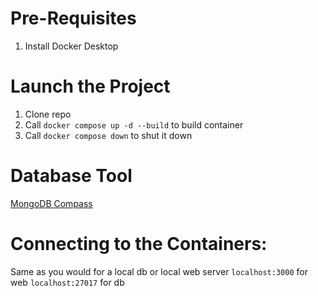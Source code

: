 # Pre-Requisites
1. Install Docker Desktop

# Launch the Project
1. Clone repo
2. Call `docker compose up -d --build` to build container
3. Call `docker compose down` to shut it down

# Database Tool
[MongoDB Compass](https://www.mongodb.com/try/download/shell)

# Connecting to the Containers:
Same as you would for a local db or local web server
`localhost:3000` for web
`localhost:27017` for db
